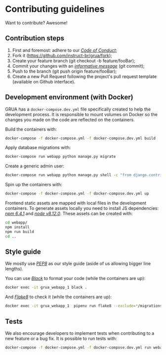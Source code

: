 # Contributing guidelines 

Want to contribute? Awesome!

## Contribution steps

1. First and foremost: adhere to our *[Code of Conduct][CODE_OF_CONDUCT]*;
2. Fork it (https://github.com/instruct-br/grua/fork);
2. Create your feature branch (git checkout -b feature/fooBar);
3. Commit your changes with an *[informative message][COMMIT]* (git commit);
4. Push to the branch (git push origin feature/fooBar);
5. Create a new Pull Request following the project's pull request template (available on Github interface).

## Development environment (with Docker)

GRUA has a `docker-compose.dev.yml` file specifically created to help the development process.
It is responsible to mount volumes on Docker so the changes you made on the code are reflected on the containers.

Build the containers with:
```bash
docker-compose -f docker-compose.yml -f docker-compose.dev.yml build
```

Apply database migrations with:
```bash
docker-compose run webapp python manage.py migrate
```

Create a generic admin user:
```bash
docker-compose run webapp python manage.py shell -c "from django.contrib.auth.models import User; User.objects.create_superuser('admin', 'admin@example.com', 'admin')"
```

Spin up the containers with:
```bash
docker-compose -f docker-compose.yml -f docker-compose.dev.yml up
```

Frontend static assets are mapped with local files in the development containers.
To generate assets locally you need to install JS dependencies: *[npm 6.4.1][NPM]* and *[node v8.12.0][NODE]*.
These assets can be created with:
```bash
cd webapp/
npm install
npm run build
cd ..
```

## Style guide

We mostly use *[PEP8][PEP8]* as our style guide (aside of us allowing bigger line lengths).

You can use *[Black][BLACK]* to format your code (while the containers are up):
```bash
docker exec -it grua_webapp_1 black .
```

And *[Flake8][FLAKE8]* to check it  (while the containers are up):
```bash
docker exec -it grua_webapp_1  pipenv run flake8 --exclude=*/migrations/* --exclude node_modules/ --ignore=E501 .
```

## Tests

We also encourage developers to implement tests when contributing to a new feature or a bug fix.
It is possible to run tests with:
```bash
docker-compose -f docker-compose.yml -f docker-compose.dev.yml run webapp python manage.py test
```

[CODE_OF_CONDUCT]: https://github.com/instruct-br/grua/blob/master/CODE_OF_CONDUCT.md
[NPM]: https://www.npmjs.com/
[NODE]: https://nodejs.org/en/
[COMMIT]: https://chris.beams.io/posts/git-commit/
[FLAKE8]: http://flake8.pycqa.org/en/latest/
[BLACK]: https://github.com/ambv/black
[PEP8]: https://www.python.org/dev/peps/pep-0008/
